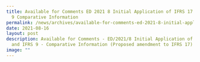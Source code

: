 ```yaml
---
title: Available for Comments ED 2021 8 Initial Application of IFRS 17 and IFRS
  9 Comparative Information
permalink: /news/archives/available-for-comments-ed-2021-8-initial-application-of-ifrs-17-and-ifrs-9/
date: 2021-08-16
layout: post
description: Available for Comments - ED/2021/8 Initial Application of IFRS 17
  and IFRS 9 - Comparative Information (Proposed amendment to IFRS 17)
image: ""
---
```

